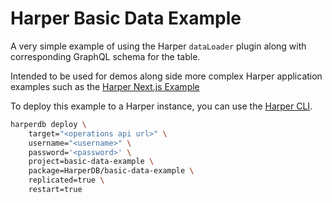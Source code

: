 # Harper Basic Data Example

A very simple example of using the Harper `dataLoader` plugin along with corresponding GraphQL schema for the table.

Intended to be used for demos along side more complex Harper application examples such as the [Harper Next.js Example](https://github.com/harperdb/nextjs-example)

To deploy this example to a Harper instance, you can use the [Harper CLI](https://docs.harperdb.io/docs/deployments/harper-cli#operations-api-through-the-cli).

```bash
harperdb deploy \
	target="<operations api url>" \
	username="<username>" \
	password='<password>' \
	project=basic-data-example \
	package=HarperDB/basic-data-example \
	replicated=true \
	restart=true
```